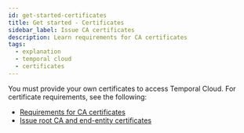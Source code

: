 ```yaml
---
id: get-started-certificates
title: Get started - Certificates
sidebar_label: Issue CA certificates
description: Learn requirements for CA certificates
tags:
  - explanation
  - temporal cloud
  - certificates
---
```


You must provide your own certificates to access Temporal Cloud.
For certificate requirements, see the following:

- [Requirements for CA certificates](/cloud/certificates-intro#certificate-requirements)
- [Issue root CA and end-entity certificates](/cloud/certificates-intro#issue-certificates)
